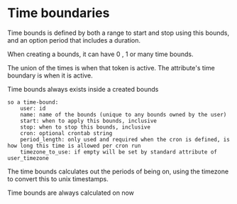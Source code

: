 # Time boundaries

Time bounds is defined by both a range to start and stop using this bounds, and an option period that includes a duration.

When creating a bounds, it can have 0 , 1 or many time bounds.

The union of the times is when that token is active.
The attribute's time boundary is when it is active.


Time bounds always exists inside a created bounds

    so a time-bound:
        user: id    
        name: name of the bounds (unique to any bounds owned by the user)
        start: when to apply this bounds, inclusive
        stop: when to stop this bounds, inclusive
        cron: optional crontab string
        period_length: only used and required when the cron is defined, is how long this time is allowed per cron run
        timezone_to_use: if empty will be set by standard attribute of user_timezone


The time bounds calculates out the periods of being on, using the timezone to convert this to unix timestamps.

Time bounds are always calculated on now